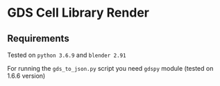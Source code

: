 # GDS Cell Library Render


## Requirements
Tested on `python 3.6.9` and `blender 2.91`

For running the `gds_to_json.py` script you need `gdspy` module (tested on 1.6.6 version)


